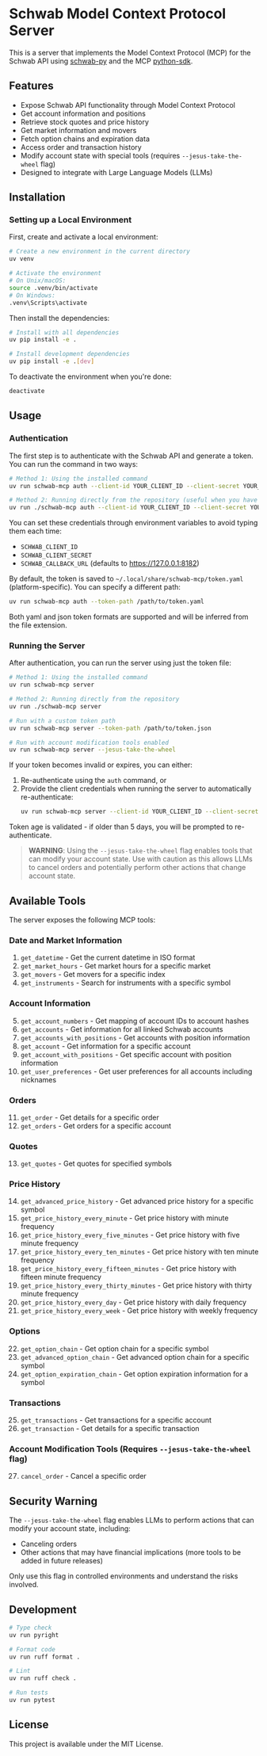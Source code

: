 # Schwab Model Context Protocol Server

This is a server that implements the Model Context Protocol (MCP) for
the Schwab API using [schwab-py](https://github.com/alexgolec/schwab-py) and
the MCP [python-sdk](https://github.com/modelcontextprotocol/python-sdk).

## Features

- Expose Schwab API functionality through Model Context Protocol
- Get account information and positions
- Retrieve stock quotes and price history
- Get market information and movers
- Fetch option chains and expiration data
- Access order and transaction history
- Modify account state with special tools (requires `--jesus-take-the-wheel` flag)
- Designed to integrate with Large Language Models (LLMs)

## Installation

### Setting up a Local Environment

First, create and activate a local environment:

```bash
# Create a new environment in the current directory
uv venv

# Activate the environment
# On Unix/macOS:
source .venv/bin/activate
# On Windows:
.venv\Scripts\activate
```

Then install the dependencies:

```bash
# Install with all dependencies
uv pip install -e .

# Install development dependencies
uv pip install -e .[dev]
```

To deactivate the environment when you're done:
```bash
deactivate
```

## Usage

### Authentication

The first step is to authenticate with the Schwab API and generate a token. You can run the command in two ways:

```bash
# Method 1: Using the installed command
uv run schwab-mcp auth --client-id YOUR_CLIENT_ID --client-secret YOUR_CLIENT_SECRET --callback-url YOUR_CALLBACK_URL

# Method 2: Running directly from the repository (useful when you have multiple copies)
uv run ./schwab-mcp auth --client-id YOUR_CLIENT_ID --client-secret YOUR_CLIENT_SECRET --callback-url YOUR_CALLBACK_URL
```

You can set these credentials through environment variables to avoid typing them each time:
- `SCHWAB_CLIENT_ID`
- `SCHWAB_CLIENT_SECRET`
- `SCHWAB_CALLBACK_URL` (defaults to https://127.0.0.1:8182)

By default, the token is saved to `~/.local/share/schwab-mcp/token.yaml` (platform-specific). You can specify a different path:

```bash
uv run schwab-mcp auth --token-path /path/to/token.yaml
```

Both yaml and json token formats are supported and will be inferred from the file extension.

### Running the Server

After authentication, you can run the server using just the token file:

```bash
# Method 1: Using the installed command
uv run schwab-mcp server

# Method 2: Running directly from the repository
uv run ./schwab-mcp server

# Run with a custom token path
uv run schwab-mcp server --token-path /path/to/token.json

# Run with account modification tools enabled
uv run schwab-mcp server --jesus-take-the-wheel
```

If your token becomes invalid or expires, you can either:
1. Re-authenticate using the `auth` command, or
2. Provide the client credentials when running the server to automatically re-authenticate:
   ```bash
   uv run schwab-mcp server --client-id YOUR_CLIENT_ID --client-secret YOUR_CLIENT_SECRET
   ```

Token age is validated - if older than 5 days, you will be prompted to re-authenticate.

> **WARNING**: Using the `--jesus-take-the-wheel` flag enables tools that can modify your account state. Use with caution as this allows LLMs to cancel orders and potentially perform other actions that change account state.

## Available Tools

The server exposes the following MCP tools:

### Date and Market Information
1. `get_datetime` - Get the current datetime in ISO format
2. `get_market_hours` - Get market hours for a specific market
3. `get_movers` - Get movers for a specific index
4. `get_instruments` - Search for instruments with a specific symbol

### Account Information
5. `get_account_numbers` - Get mapping of account IDs to account hashes
6. `get_accounts` - Get information for all linked Schwab accounts
7. `get_accounts_with_positions` - Get accounts with position information
8. `get_account` - Get information for a specific account
9. `get_account_with_positions` - Get specific account with position information
10. `get_user_preferences` - Get user preferences for all accounts including nicknames

### Orders
11. `get_order` - Get details for a specific order
12. `get_orders` - Get orders for a specific account

### Quotes
13. `get_quotes` - Get quotes for specified symbols

### Price History
14. `get_advanced_price_history` - Get advanced price history for a specific symbol
15. `get_price_history_every_minute` - Get price history with minute frequency
16. `get_price_history_every_five_minutes` - Get price history with five minute frequency
17. `get_price_history_every_ten_minutes` - Get price history with ten minute frequency
18. `get_price_history_every_fifteen_minutes` - Get price history with fifteen minute frequency
19. `get_price_history_every_thirty_minutes` - Get price history with thirty minute frequency
20. `get_price_history_every_day` - Get price history with daily frequency
21. `get_price_history_every_week` - Get price history with weekly frequency

### Options
22. `get_option_chain` - Get option chain for a specific symbol
23. `get_advanced_option_chain` - Get advanced option chain for a specific symbol
24. `get_option_expiration_chain` - Get option expiration information for a symbol

### Transactions
25. `get_transactions` - Get transactions for a specific account
26. `get_transaction` - Get details for a specific transaction

### Account Modification Tools (Requires `--jesus-take-the-wheel` flag)
27. `cancel_order` - Cancel a specific order

## Security Warning

The `--jesus-take-the-wheel` flag enables LLMs to perform actions that can modify your account state, including:
- Canceling orders
- Other actions that may have financial implications (more tools to be added in future releases)

Only use this flag in controlled environments and understand the risks involved.

## Development

```bash
# Type check
uv run pyright

# Format code
uv run ruff format .

# Lint
uv run ruff check .

# Run tests
uv run pytest
```

## License

This project is available under the MIT License.
